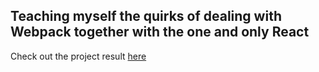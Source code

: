 ## Teaching myself the quirks of dealing with Webpack together with the one and only React

Check out the project result [here](https://hristo2612.github.io/learn-webpack-react-combo)